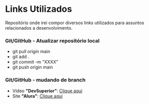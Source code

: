 # Links Utilizados
Repositório onde irei compor diversos links utilizados para assuntos relacionados a desenvolvimento.

### Git/GitHub - Atualizar repositório local
- git pull origin main
- git add .
- git commit -m "XXXX"
- git push origin main


### Git/GitHub - mudando de branch
- Vídeo <b>"DevSuperior"</b>: [Clique aqui](https://www.youtube.com/watch?v=MdthEusEoy8)
- Site <b>"Alura"</b>: [Clique aqui](https://cursos.alura.com.br/forum/topico-subir-um-projeto-existente-para-o-github-64968#:~:text=Preencha%20um%20nome%20e%20uma,(N%C3%A3o%20vai%20mudar%20nada))
